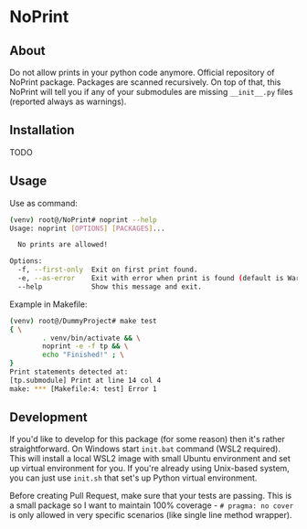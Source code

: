 # NoPrint

## About

Do not allow prints in your python code anymore. Official repository of NoPrint package. Packages are scanned recursively. On top of that, this NoPrint will tell you if any of your submodules are missing `__init__.py` files (reported always as warnings).

## Installation

TODO

## Usage

Use as command:
```bash
(venv) root@/NoPrint# noprint --help
Usage: noprint [OPTIONS] [PACKAGES]...

  No prints are allowed!

Options:
  -f, --first-only  Exit on first print found.
  -e, --as-error    Exit with error when print is found (default is Warning).
  --help            Show this message and exit.
```

Example in Makefile:
```bash
(venv) root@/DummyProject# make test
{ \
        . venv/bin/activate && \
        noprint -e -f tp && \
        echo "Finished!" ; \
}
Print statements detected at:
[tp.submodule] Print at line 14 col 4
make: *** [Makefile:4: test] Error 1
```

## Development

If you'd like to develop for this package (for some reason) then it's rather straightforward. On Windows start `init.bat` command (WSL2 required). This will install a local WSL2 image with small Ubuntu environment and set up virtual environment for you. If you're already using Unix-based system, you can just use `init.sh` that set's up Python virtual environment.

Before creating Pull Request, make sure that your tests are passing. This is a small package so I want to maintain 100% coverage - `# pragma: no cover` is only allowed in very specific scenarios (like single line method wrapper).
